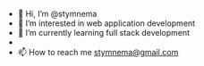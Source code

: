 - 👋 Hi, I’m @stymnema
- 👀 I’m interested in web application development
- 🌱 I’m currently learning full stack development
- 
- 📫 How to reach me stymnema@gmail.com

<!---
stymnem/stymnem is a ✨ special ✨ repository because its `README.md` (this file) appears on your GitHub profile.
You can click the Preview link to take a look at your changes.
--->
